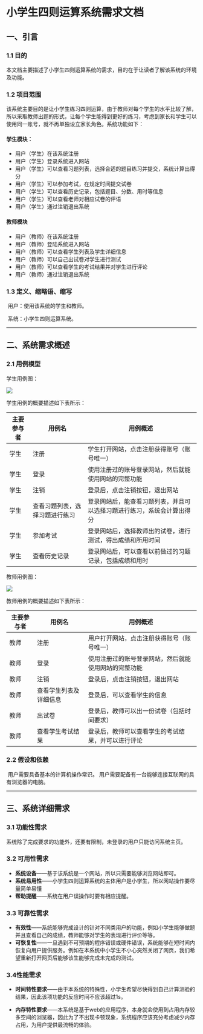 # 小学生四则运算系统需求文档

## 一、引言

### 1.1 目的

​        本文档主要描述了小学生四则运算系统的需求，目的在于让读者了解该系统的环境及功能。

### 1.2 项目范围

​        该系统主要目的是让小学生练习四则运算，由于教师对每个学生的水平比较了解，所以采取教师出题的形式，让每个学生能得到更好的练习，考虑到家长和学生可以使用同一账号，就不再单独设立家长角色。系统功能如下：

#### 学生模块：

* 用户（学生）在该系统注册
* 用户（学生）登录系统进入网站
* 用户（学生）可以查看习题列表，选择合适的题目练习并提交，系统计算出得分
* 用户（学生）可以参加考试，在规定时间提交试卷
* 用户（学生）可以查看历史记录，包括题目、分数、用时等信息
* 用户（学生）可以查看老师对相应试卷的评语
* 用户（学生）通过注销退出系统

#### 教师模块

* 用户（教师）在该系统注册
* 用户（教师）登陆系统进入网站
* 用户（教师）可以查看学生列表及学生详细信息
* 用户（教师）可以自己出试卷对学生进行测试
* 用户（教师）可以查看学生的考试结果并对学生进行评论
* 用户（教师）通过注销退出系统

### 1.3 定义、缩略语、缩写

​        用户：使用该系统的学生和教师。

​        系统：小学生四则运算系统。

***



## 二、系统需求概述

### 2.1 用例模型

学生用例图：

![](http://ww2.sinaimg.cn/large/dae3be2agw1f7td16zblzj20bd0ahdgg.jpg)

学生用例的概要描述如下表所示：

| 主要参与者 | 用例名             | 用例概述                                |
| ----- | --------------- | ----------------------------------- |
| 学生    | 注册              | 学生打开网站，点击注册获得账号（账号唯一）               |
| 学生    | 登录              | 使用注册过的账号登录网站，然后就能使用网站的完整功能          |
| 学生    | 注销              | 登录后，点击注销按钮，退出网站                     |
| 学生    | 查看习题列表，选择习题进行练习 | 登录网站后，能查看习题列表，并且可以选择习题进行练习，系统会计算出得分 |
| 学生    | 参加考试            | 登录网站后，选择教师出的试卷，进行测试，得出成绩和所用时间       |
| 学生    | 查看历史记录          | 登录网站后，可以查看以前做过的习题记录，包括成绩和用时         |



教师用例图：

![](http://ww1.sinaimg.cn/large/dae3be2agw1f7td2raykrj20bi0ait9b.jpg) 

教师用例的概要描述如下表所示：

| 主要参与者 | 用例名         | 用例概述                       |
| ----- | ----------- | -------------------------- |
| 教师    | 注册          | 用户打开网站，点击注册获得账号（账号唯一）      |
| 教师    | 登录          | 使用注册过的账号登录网站，然后就能使用网站的完整功能 |
| 教师    | 注销          | 登录后，点击注销按钮，退出网站            |
| 教师    | 查看学生列表及详细信息 | 登录后，可以查看学生的信息              |
| 教师    | 出试卷         | 登录后，教师可以出一份试卷（包括时间要求）      |
| 教师    | 查看学生考试结果    | 登录后，教师可以查看学生的考试结果，并可以进行评论  |



### 2.2 假设和依赖

​        用户需要具备基本的计算机操作常识。
​        用户需要配备有一台能够连接互联网的具有浏览器的电脑。

***



## 三、系统详细需求

### 3.1 功能性需求

​        系统除了完成要求的功能外，还要有限制，未登录的用户只能访问系统主页。

### 3.2 可用性需求

- **系统设备**——基于该系统是一个网站，所以只需要能够浏览网站即可。
- **系统易用性**——小学生四则运算系统的主体用户是小学生，所以网站操作要尽量简单易懂
- **帮助提醒**——系统在用户误操作时要有相应提醒。

### 3.3 可靠性需求 
- **有效性**——系统能够完成设计的针对不同类用户的功能，例如小学生能够做题并且查看自己的成绩，教师能够对学生的表现进行评价等等。
- **可恢复性**——一旦遇到不可预期的程序错误或硬件错误，系统能够在短时间内恢复向用户提供服务。例如在本系统中小学生不小心突然关闭了网页，我们希望重新打开网页后能够该生能够完成未完成的测试。

### 3.4性能需求
- **时间特性要求**——由于本系统的特殊性，小学生希望尽快得到自己计算测验的结果，因此该项功能的反应时间不应该超过1s。

- **内存特性要求**——本系统是基于web的应用程序，本身就会使用到占用内存较多空间的浏览器，因此为了不出现卡顿现象，系统程序应该充分考虑减少内存占用，为用户提供最流畅的体验。








